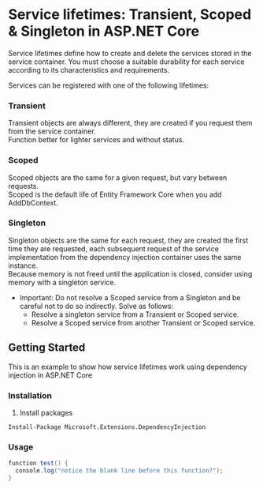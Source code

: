 # ﻿Service lifetimes: Transient, Scoped & Singleton in ASP.NET Core

Service lifetimes define how to create and delete the services stored in the service container. 
You must choose a suitable durability for each service according to its characteristics and requirements.

Services can be registered with one of the following lifetimes:

### Transient
Transient objects are always different, they are created if you request 
them from the service container. <br />Function better for lighter services and without status.

### Scoped
Scoped objects are the same for a given request, but vary between requests.<br />
Scoped is the default life of Entity Framework Core when you add AddDbContext.

### Singleton
Singleton objects are the same for each request, they are created the first time 
they are requested, each subsequent request of the service implementation from the dependency 
injection container uses the same instance. <br />
Because memory is not freed until the application is closed, consider using memory with a singleton service.

  * Important:
Do not resolve a Scoped service from a Singleton and be careful not to do so indirectly. 
Solve as follows:
	- Resolve a singleton service from a Transient or Scoped service.
	- Resolve a Scoped service from another Transient or Scoped service.

## ﻿Getting Started
This is an example to show how service lifetimes work using dependency injection in ASP.NET Core
### Installation
1. Install packages
```
Install-Package Microsoft.Extensions.DependencyInjection
```
### Usage
```csharp
function test() {
  console.log("notice the blank line before this function?");
}
```
